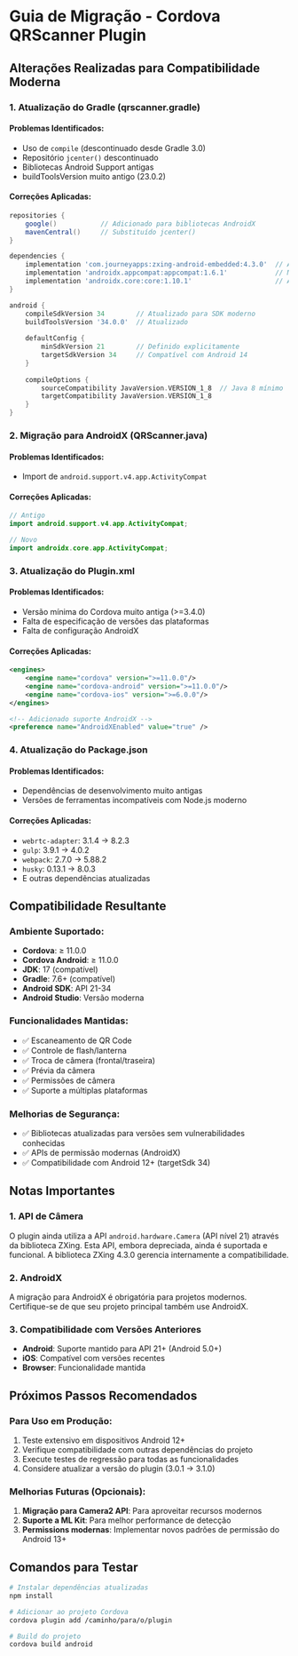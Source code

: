 # Guia de Migração - Cordova QRScanner Plugin

## Alterações Realizadas para Compatibilidade Moderna

### 1. **Atualização do Gradle (qrscanner.gradle)**

#### Problemas Identificados:
- Uso de `compile` (descontinuado desde Gradle 3.0)
- Repositório `jcenter()` descontinuado
- Bibliotecas Android Support antigas
- buildToolsVersion muito antigo (23.0.2)

#### Correções Aplicadas:
```gradle
repositories {
    google()           // Adicionado para bibliotecas AndroidX
    mavenCentral()     // Substituído jcenter()
}

dependencies {
    implementation 'com.journeyapps:zxing-android-embedded:4.3.0'  // Atualizado de 3.3.0
    implementation 'androidx.appcompat:appcompat:1.6.1'            // Migrado para AndroidX
    implementation 'androidx.core:core:1.10.1'                     // Adicionado para suporte AndroidX
}

android {
    compileSdkVersion 34        // Atualizado para SDK moderno
    buildToolsVersion '34.0.0'  // Atualizado
    
    defaultConfig {
        minSdkVersion 21        // Definido explicitamente
        targetSdkVersion 34     // Compatível com Android 14
    }
    
    compileOptions {
        sourceCompatibility JavaVersion.VERSION_1_8  // Java 8 mínimo
        targetCompatibility JavaVersion.VERSION_1_8
    }
}
```

### 2. **Migração para AndroidX (QRScanner.java)**

#### Problemas Identificados:
- Import de `android.support.v4.app.ActivityCompat`

#### Correções Aplicadas:
```java
// Antigo
import android.support.v4.app.ActivityCompat;

// Novo
import androidx.core.app.ActivityCompat;
```

### 3. **Atualização do Plugin.xml**

#### Problemas Identificados:
- Versão mínima do Cordova muito antiga (>=3.4.0)
- Falta de especificação de versões das plataformas
- Falta de configuração AndroidX

#### Correções Aplicadas:
```xml
<engines>
    <engine name="cordova" version=">=11.0.0"/>
    <engine name="cordova-android" version=">=11.0.0"/>
    <engine name="cordova-ios" version=">=6.0.0"/>
</engines>

<!-- Adicionado suporte AndroidX -->
<preference name="AndroidXEnabled" value="true" />
```

### 4. **Atualização do Package.json**

#### Problemas Identificados:
- Dependências de desenvolvimento muito antigas
- Versões de ferramentas incompatíveis com Node.js moderno

#### Correções Aplicadas:
- `webrtc-adapter`: 3.1.4 → 8.2.3
- `gulp`: 3.9.1 → 4.0.2
- `webpack`: 2.7.0 → 5.88.2
- `husky`: 0.13.1 → 8.0.3
- E outras dependências atualizadas

## Compatibilidade Resultante

### Ambiente Suportado:
- **Cordova**: ≥ 11.0.0
- **Cordova Android**: ≥ 11.0.0
- **JDK**: 17 (compatível)
- **Gradle**: 7.6+ (compatível)
- **Android SDK**: API 21-34
- **Android Studio**: Versão moderna

### Funcionalidades Mantidas:
- ✅ Escaneamento de QR Code
- ✅ Controle de flash/lanterna
- ✅ Troca de câmera (frontal/traseira)
- ✅ Prévia da câmera
- ✅ Permissões de câmera
- ✅ Suporte a múltiplas plataformas

### Melhorias de Segurança:
- ✅ Bibliotecas atualizadas para versões sem vulnerabilidades conhecidas
- ✅ APIs de permissão modernas (AndroidX)
- ✅ Compatibilidade com Android 12+ (targetSdk 34)

## Notas Importantes

### 1. **API de Câmera**
O plugin ainda utiliza a API `android.hardware.Camera` (API nível 21) através da biblioteca ZXing. Esta API, embora depreciada, ainda é suportada e funcional. A biblioteca ZXing 4.3.0 gerencia internamente a compatibilidade.

### 2. **AndroidX**
A migração para AndroidX é obrigatória para projetos modernos. Certifique-se de que seu projeto principal também use AndroidX.

### 3. **Compatibilidade com Versões Anteriores**
- **Android**: Suporte mantido para API 21+ (Android 5.0+)
- **iOS**: Compatível com versões recentes
- **Browser**: Funcionalidade mantida

## Próximos Passos Recomendados

### Para Uso em Produção:
1. Teste extensivo em dispositivos Android 12+
2. Verifique compatibilidade com outras dependências do projeto
3. Execute testes de regressão para todas as funcionalidades
4. Considere atualizar a versão do plugin (3.0.1 → 3.1.0)

### Melhorias Futuras (Opcionais):
1. **Migração para Camera2 API**: Para aproveitar recursos modernos
2. **Suporte a ML Kit**: Para melhor performance de detecção
3. **Permissions modernas**: Implementar novos padrões de permissão do Android 13+

## Comandos para Testar

```bash
# Instalar dependências atualizadas
npm install

# Adicionar ao projeto Cordova
cordova plugin add /caminho/para/o/plugin

# Build do projeto
cordova build android
```
